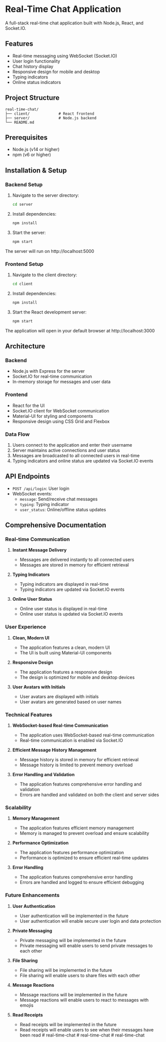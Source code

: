 # Real-Time Chat Application

A full-stack real-time chat application built with Node.js, React, and Socket.IO.

## Features

- Real-time messaging using WebSocket (Socket.IO)
- User login functionality
- Chat history display
- Responsive design for mobile and desktop
- Typing indicators
- Online status indicators

## Project Structure

```
real-time-chat/
├── client/             # React frontend
├── server/             # Node.js backend
└── README.md
```

## Prerequisites

- Node.js (v14 or higher)
- npm (v6 or higher)

## Installation & Setup

### Backend Setup

1. Navigate to the server directory:
   ```bash
   cd server
   ```

2. Install dependencies:
   ```bash
   npm install
   ```

3. Start the server:
   ```bash
   npm start
   ```

The server will run on http://localhost:5000

### Frontend Setup

1. Navigate to the client directory:
   ```bash
   cd client
   ```

2. Install dependencies:
   ```bash
   npm install
   ```

3. Start the React development server:
   ```bash
   npm start
   ```

The application will open in your default browser at http://localhost:3000

## Architecture

### Backend
- Node.js with Express for the server
- Socket.IO for real-time communication
- In-memory storage for messages and user data

### Frontend
- React for the UI
- Socket.IO client for WebSocket communication
- Material-UI for styling and components
- Responsive design using CSS Grid and Flexbox

### Data Flow
1. Users connect to the application and enter their username
2. Server maintains active connections and user status
3. Messages are broadcasted to all connected users in real-time
4. Typing indicators and online status are updated via Socket.IO events

## API Endpoints

- `POST /api/login`: User login
- WebSocket events:
  - `message`: Send/receive chat messages
  - `typing`: Typing indicator
  - `user_status`: Online/offline status updates

## Comprehensive Documentation

### Real-time Communication

1. **Instant Message Delivery**
   - Messages are delivered instantly to all connected users
   - Messages are stored in memory for efficient retrieval

2. **Typing Indicators**
   - Typing indicators are displayed in real-time
   - Typing indicators are updated via Socket.IO events

3. **Online User Status**
   - Online user status is displayed in real-time
   - Online user status is updated via Socket.IO events

### User Experience

1. **Clean, Modern UI**
   - The application features a clean, modern UI
   - The UI is built using Material-UI components

2. **Responsive Design**
   - The application features a responsive design
   - The design is optimized for mobile and desktop devices

3. **User Avatars with Initials**
   - User avatars are displayed with initials
   - User avatars are generated based on user names

### Technical Features

1. **WebSocket-based Real-time Communication**
   - The application uses WebSocket-based real-time communication
   - Real-time communication is enabled via Socket.IO

2. **Efficient Message History Management**
   - Message history is stored in memory for efficient retrieval
   - Message history is limited to prevent memory overload

3. **Error Handling and Validation**
   - The application features comprehensive error handling and validation
   - Errors are handled and validated on both the client and server sides

### Scalability

1. **Memory Management**
   - The application features efficient memory management
   - Memory is managed to prevent overload and ensure scalability

2. **Performance Optimization**
   - The application features performance optimization
   - Performance is optimized to ensure efficient real-time updates

3. **Error Handling**
   - The application features comprehensive error handling
   - Errors are handled and logged to ensure efficient debugging

### Future Enhancements

1. **User Authentication**
   - User authentication will be implemented in the future
   - User authentication will enable secure user login and data protection

2. **Private Messaging**
   - Private messaging will be implemented in the future
   - Private messaging will enable users to send private messages to each other

3. **File Sharing**
   - File sharing will be implemented in the future
   - File sharing will enable users to share files with each other

4. **Message Reactions**
   - Message reactions will be implemented in the future
   - Message reactions will enable users to react to messages with emojis

5. **Read Receipts**
   - Read receipts will be implemented in the future
   - Read receipts will enable users to see when their messages have been read
#   r e a l - t i m e - c h a t 
 
 #   r e a l - t i m e - c h a t 
 
 #   r e a l - t i m e - c h a t 
 
 
